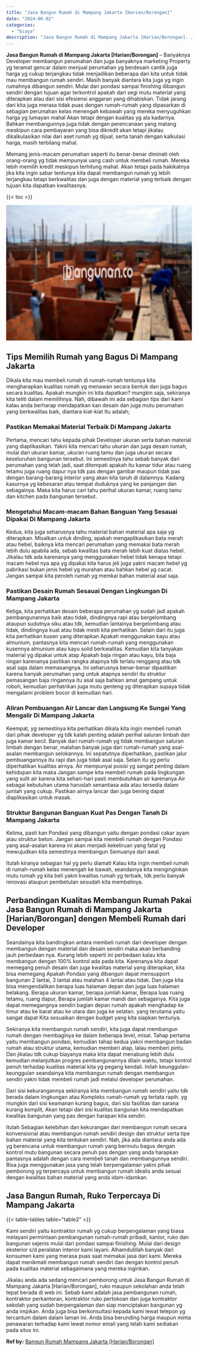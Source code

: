 ```yaml
---
title: "Jasa Bangun Rumah di Mampang Jakarta [Harian/Borongan]"
date: "2024-06-02"
categories: 
  - "biaya"
description: "Jasa Bangun Rumah di Mampang Jakarta [Harian/Borongan]. Jikalau anda ada sedang mencari pemborong untuk Jasa Bangun Rumah di Mampang Jakarta [Harian/Boronga..."
---
```


**Jasa Bangun Rumah di Mampang Jakarta \[Harian/Borongan\]** – Banyaknya Developer membangun perumahan dan juga banyaknya marketing Property yg teramat gencar dalam menjual perumahan yg berdesain cantik juga harga yg cukup terjangkau tidak menjadikan beberapa dari kita untuk tidak mau membangun rumah sendiri. Masih banyak diantara kita juga yg ingin rumahnya dibangun sendiri. Mulai dari pondasi sampai finishing dibangun sendiri dengan tujuan agar terkontrol apakah dari segi mutu material yang diterapkan atau dari sisi efesiensi anggaran yang dihabiskan. Tidak jarang dari kita juga merasa tidak puas dengan rumah-rumah yang dipasarkan di sebagian perumahan kelas menengah kebawah yang mereka menyuguhkan harga yg lumayan mahal Akan tetapi dengan kualitas yg ala kadarnya. Bahkan membangunnya juga tidak dengan perencanaan yang matang meskipun cara pembayaran yang bisa dikredit akan tetapi jikalau dikalkulasikan nilai dari aset rumah yg dijual, serta tanah dengan kalkulasi harga, masih terbilang mahal.

Memang jenis-macam perumahan seperti itu benar-benar diminati oleh orang-orang yg tidak mempunyai uang cash untuk membeli rumah. Mereka lebih memilih kredit meskipun terhitung mahal. Akan tetapi pada hakikatnya jika kita ingin sabar tentunya kita dapat membangun rumah yg lebih terjangkau tetapi berkwalitas dan juga dengan material yang terbaik dengan tujuan kita dapatkan kwalitasnya.

{{< toc >}}

![Jasa Bangun Rumah di Mampang Jakarta [Harian/Borongan]](/images/borong-bangunan-16.png)

## Tips Memilih Rumah yang Bagus Di Mampang Jakarta

Dikala kita mau membeli rumah di rumah-rumah tentunya kita mengharapkan kualitas rumah yg menawan secara bentuk dan juga bagus secara kualitas. Apakah mungkin ini kita dapatkan? mungkin saja, sekiranya kita teliti dalam memilihnya. Nah, dibawah ini ada sebagian tips dari kami kalau anda berharap mendapatkan kan desain dan juga mutu perumahan yang berkwalitas baik, diantara kiat-kiat Itu adalah;

### Pastikan Memakai Material Terbaik Di Mampang Jakarta

Pertama, mencari tahu kepada pihak Developer ukuran serta bahan material yang diaplikasikan. Yakni kita mencari tahu ukuran dan juga desain rumah, mulai dari ukuran kamar, ukuran ruang tamu dan juga ukuran secara keseluruhan bangunan tersebut. Ini semestinya tahu sebab banyak dari perumahan yang telah jadi, saat ditempati apakah itu kamar tidur atau ruang tetamu juga ruang dapur nya tdk pas dengan gambar maupun tidak pas dengan barang-barang interior yang akan kita taruh di dalamnya. Kadang kasurnya yg kebesaran atau tempat duduknya yang ke panjangan dan sebagainya. Maka kita harus cari tahu perihal ukuran kamar, ruang tamu dan kitchen pada bangunan tersebut.

### Mengetahui Macam-macam Bahan Banguan Yang Sesauai Dipakai Di Mampang Jakarta

Kedua, kita juga seharusnya tahu material bahan material apa saja yg diterapkan. Misalkan untuk dinding, apakah mengaplikasikan bata merah atau hebel, baiknya kita mencari perumahan yang memakai bata merah lebih dulu apabila ada, sebab kwalitas bata merah lebih kuat diatas hebel. Jikalau tdk ada karenanya yang menggunakan hebel tidak kenapa tetapi macam hebel nya apa yg dipakai kita harus jeli juga yakni macam hebel yg pabrikasi bukan jenis hebel yg murahan atau bahkan hebel yg cacat. Jangan sampai kita peroleh rumah yg memkai bahan material asal saja.

### Pastikan Desain Rumah Sesauai Dengan Lingkungan Di Mampang Jakarta

Ketiga, kita perhatikan desain beberapa perumahan yg sudah jadi apakah pembangunannya baik atau tidak, dindingnya rapi atau bergelombang ataupun sudutnya siku atau tdk, kemudian lantainya bergelombang atau tidak, dindingnya kuat atau tidak mesti kita perhatikan. Selain dari itu juga kita perhatikan kusen yang diterapkan Apakah menggunakan kayu atau almunium, pantasnya kita mencari rumah-rumah yang menggunakan kusennya almunium atau kayu solid berkwalitas. Kemudian kita tanyakan material yg dipakai untuk atap Apakah baja ringan atau kayu, bila baja ringan karenanya pastikan rangka atapnya tdk terlalu renggang atau tdk asal saja dalam memasangnya. Ini seharusnya benar-benar dipastikan karena banyak perumahan yang untuk atapnya sendiri itu struktur pemasangan baja ringannya itu asal saja bahkan amat gampang untuk roboh, kemudian perhatrikan juga mutu genteng yg diterapkan supaya tidak mengalami problem bocor di kemudian hari.

### Aliran Pembuangan Air Lancar dan Langsung Ke Sungai Yang Mengalir Di Mampang Jakarta

Keempat, yg semestinya kita perhatikan dikala kita ingin membeli rumah dari pihak developer yg tdk kalah penting adalah perihal saluran limbah dan juga kamar kecil. Banyak dari rumah-rumah yg tidak membangun saluran limbah dengan benar, malahan banyak juga dari rumah-rumah yang asal-asalan membangun selokannya. Ini sepatutnya diperhatikan, pastikan jalur pembuangannya itu rapi dan juga tidak asal saja. Selain itu yg perlu diperhatikan kualitas airnya. Air mempunyai posisi yg sangat penting dalam kehidupan kita maka Jangan sampe kita membeli rumah pada lingkungan yang sulit air karena kita sehari-hari pasti membutuhkan air karenanya Air sebagai kebutuhan utama haruslah senantiasa ada atau tersedia dalam jumlah yang cukup. Pastikan airnya lancar dan juga bening dapat diaplikasikan untuk masak.

### Struktur Bangunan Banguan Kuat Pas Dengan Tanah Di Mampang Jakarta

Kelima, pasti kan Pondasi yang dibangun yaitu dengan pondasi cakar ayam atau struktur beton. Jangan sampai kita membeli rumah dengan Pondasi yang asal-asalan karena ini akan menjadi kekeliruan yang fatal yg mewujudkan kita semestinya membangun Semuanya dari awal.

Itulah kiranya sebagian hal yg perlu diamati Kalau kita ingin membeli rumah di rumah-rumah kelas menengah ke bawah, seandainya kita menginginkan mutu rumah yg kita beli yakni kwalitas rumah yg terbaik, tdk perlu banyak renovasi ataupun pembetulan sesudah kita membelinya.

## Perbandingan Kualitas Membangun Rumah Pakai Jasa Bangun Rumah di Mampang Jakarta \[Harian/Borongan\] dengen Membeli Rumah dari Developer

Seandainya kita bandingkan antara membeli rumah dari developer dengan membangun dengan material dan desain sendiri maka akan berbanding jauh perbedaan nya. Kurang lebih seperti ini perbedaan kalau kita membangun dengan 100% kontrol ada pada kita. Karenanya kita dapat memegang penuh desain dan juga kwalitas material yang diterapkan, kita bisa memegang Apakah Pondasi yang dibangun dapat mensupport bangunan 2 lantai, 3 lantai atau malahan 4 lantai atau tidak. Dan juga kita bisa mengendalikan berapa luas halaman depan dan juga luas halaman belakang. Berapa ukuran kamar, berapa jumlah kamar, Berapa luas ruang tetamu, ruang dapur, Berapa jumlah kamar mandi dan sebagainya. Kita juga dapat memegangnya sendiri bagian depan rumah apakah menghadap ke timur atau ke barat atau ke utara dan juga ke selatan. yang terutama yaitu sangat dapat Kita sesuaikan dengan budget yang kita siapkan tentunya.

Sekiranya kita membangun rumah sendiri, kita juga dapat membangun rumah dengan membaginya ke dalam beberapa level, misal. Tahap pertama yaitu membangun pondasi, kemudian tahap kedua yakni membangun badan rumah atau struktur utama, kemudian memberi atap, lalau memberi pintu. Dan jikalau tdk cukup biayanya maka kita dapat menabung lebih dulu kemudian melanjutkan progres pembangunannya dilain waktu, tetapi kontrol penuh terhadap kualitas material kita yg pegang kendali. Inilah keunggulan-keunggulan seandainya kita membangun rumah dengan membangun sendiri yakni tidak membeli rumah jadi melalui developer perumahan.

Dari sisi kekurangannya sekiranya kita membangun rumah sendiri yaitu tdk berada dalam lingkungan atau Kompleks rumah-rumah yg tertata rapih. yg mungkin dari sisi keamanan kurang bagus, dari sisi fasilitas dan sarana kurang komplit, Akan tetapi dari sisi kualitas bangunan kita mendapatkan kwalitas bangunan yang pas dengan harapan kita sendiri.

Itulah Sebagian kelebihan dan kekurangan dari membangun rumah secara konvensional atau membangun rumah sendiri design dan struktur serta tipe bahan material yang kita tentukan sendiri. Nah, jika ada diantara anda ada yg berencana untuk membangun rumah yang bermutu bagus dengan kontrol mutu bangunan secara penuh pas dengan yang anda harapkan pantasnya adalah dengan cara membeli tanah dan membangunnya sendiri. Bisa juga menggunakan jasa yang telah berpengalaman yakni pihak pemborong yg terpercaya untuk membangun rumah idealis anda sesuai dengan kwalitas bahan material yang anda idam-idamkan.

## Jasa Bangun Rumah, Ruko Terpercaya Di Mampang Jakarta

{{< table-tables table="table2" >}}

Kami sendiri yaitu kontraktor rumah yg cukup berpengalaman yang biasa melayani permintaan pembangunan rumah-rumah pribadi, kantor, ruko dan bangunan sejenis mulai dari pondasi sampai finishing. Mulai dari design eksterior s/d peralatan interior kami layani. Alhamdulillah banyak dari konsumen kami yang merasa puas saat memakai jasa dari kami. Mereka dapat menikmati membangun rumah sendiri dan dengan kontrol penuh pada kualitas material sebagaimana yang mereka inginkan.

Jikalau anda ada sedang mencari pemborong untuk Jasa Bangun Rumah di Mampang Jakarta \[Harian/Borongan\], ruko maupun sekolahan anda telah tepat berada di web ini. Sebab kami adalah jasa pembangunan rumah, kontraktor perkantoran, kontraktor ruko pertokoan dan juga kontraktor sekolah yang sudah berpengalaman dan siap menciptakan bangunan yg anda impikan. Anda juga bisa berkonsultasi kepada kami lewat telepon yg tercantum dalam dalam laman ini. Anda bisa berunding harga maupun minta penawaran terhadap kami lewat nomor email yang telah kami sediakan pada situs ini.

**Ref by:** [Bangun Rumah Mampang Jakarta [Harian/Borongan]](https://id.wikipedia.org/wiki/Bangun)
